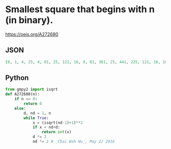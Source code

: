 # Smallest square that begins with n \(in binary\)\.
https://oeis.org/A272680
## JSON
```JSON
[0, 1, 4, 25, 4, 81, 25, 121, 16, 9, 81, 361, 25, 441, 225, 121, 16, 1089, 36, 625, 81, 169, 361, 1521, 49, 25, 841, 441, 225, 3721, 121, 2025, 64, 529, 1089, 4489, 36, 2401, 1225, 625, 81, 5329, 169, 2809, 11449, 361, 5929, 1521, 6241, 49, 100, 6561, 841, 6889]
```
## Python
```Python
from gmpy2 import isqrt
def A272680(n):
    if n == 0:
        return 0
    else:
        d, nd = 1, n
        while True:
            x = (isqrt(nd-1)+1)**2
            if x < nd+d:
                return int(x)
            d *= 2
            nd *= 2 # _Chai Wah Wu_, May 22 2016
```
